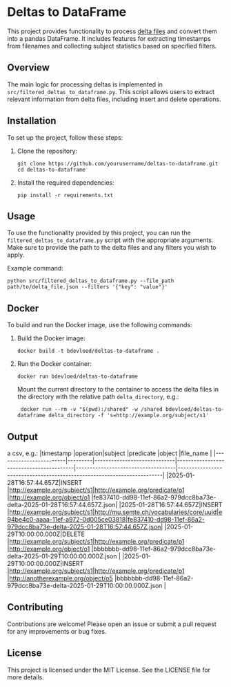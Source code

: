 # Deltas to DataFrame

This project provides functionality to process [delta files](https://github.com/lblod/delta-tutorial) and convert them into a pandas DataFrame. It includes features for extracting timestamps from filenames and collecting subject statistics based on specified filters.

## Overview

The main logic for processing deltas is implemented in `src/filtered_deltas_to_dataframe.py`. This script allows users to extract relevant information from delta files, including insert and delete operations.

## Installation

To set up the project, follow these steps:

1. Clone the repository:

   ```
   git clone https://github.com/yourusername/deltas-to-dataframe.git
   cd deltas-to-dataframe
   ```

2. Install the required dependencies:
   ```
   pip install -r requirements.txt
   ```

## Usage

To use the functionality provided by this project, you can run the `filtered_deltas_to_dataframe.py` script with the appropriate arguments. Make sure to provide the path to the delta files and any filters you wish to apply.

Example command:

```
python src/filtered_deltas_to_dataframe.py --file_path path/to/delta_file.json --filters '{"key": "value"}'
```

## Docker

To build and run the Docker image, use the following commands:

1. Build the Docker image:

   ```
   docker build -t bdevloed/deltas-to-dataframe .
   ```

2. Run the Docker container:

   ```
   docker run bdevloed/deltas-to-dataframe
   ```

   Mount the current directory to the container to access the delta files in the directory with the relative path `delta_directory`, e.g.:

   ```
    docker run --rm -v "$(pwd):/shared" -w /shared bdevloed/deltas-to-dataframe delta_directory -f 's=http://example.org/subject/s1'

   ```

## Output

a csv, e.g.:
|timestamp               |operation|subject                      |predicate                                |object                              |file_name                                                               |
|------------------------|---------|-----------------------------|-----------------------------------------|------------------------------------|------------------------------------------------------------------------|
|2025-01-28T16:57:44.657Z|INSERT   |http://example.org/subject/s1|http://example.org/predicate/p1          |http://example.org/object/o1        |fe837410-dd98-11ef-86a2-979dcc8ba73e-delta-2025-01-28T16:57:44.657Z.json|
|2025-01-28T16:57:44.657Z|INSERT   |http://example.org/subject/s1|http://mu.semte.ch/vocabularies/core/uuid|e94be4c0-aaaa-11ef-a972-0d005ce03818|fe837410-dd98-11ef-86a2-979dcc8ba73e-delta-2025-01-28T16:57:44.657Z.json|
|2025-01-29T10:00:00.000Z|DELETE   |http://example.org/subject/s1|http://example.org/predicate/p1          |http://example.org/object/o1        |bbbbbbb-dd98-11ef-86a2-979dcc8ba73e-delta-2025-01-29T10:00:00.000Z.json |
|2025-01-29T10:00:00.000Z|INSERT   |http://example.org/subject/s1|http://example.org/predicate/p1          |http://anotherexample.org/object/o5 |bbbbbbb-dd98-11ef-86a2-979dcc8ba73e-delta-2025-01-29T10:00:00.000Z.json |

## Contributing

Contributions are welcome! Please open an issue or submit a pull request for any improvements or bug fixes.

## License

This project is licensed under the MIT License. See the LICENSE file for more details.
